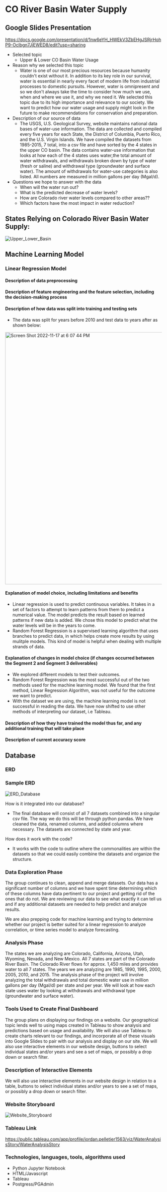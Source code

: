 # CO River Basin Water Supply

## Google Slides Presentation
https://docs.google.com/presentation/d/1nw6eYH_HWEkV3ZbEHgJSRjrHohP9-Oclbgn7JjEWED8/edit?usp=sharing

- Selected topic
  - Upper & Lower CO Basin Water Usage
- Reason why we selected this topic
  - Water is one of our most precious resources because humanity couldn't exist without it. In addition to its key role in our survival, water is essential in nearly every facet of modern life from industrial processes to domestic pursuits. However, water is omnipresent and so we don't always take the time to consider how much we use, when and where we use it, and why we need it. We selected this topic due to its high importance and relevance to our society. We want to predict how our water usage and supply might look in the future to make recommendations for conservation and preparation.
- Description of our source of data
  - The USGS, U.S. Geological Survey, website maintains national data bases of water-use information. The data are collected and compiled every five years for each State, the District of Columbia, Puerto Rico, and the U.S. Virgin Islands. We have compiled the datasets from 1985-2015, 7 total, into a csv file and have sorted by the 4 states in the upper CO basin. The data contains water-use information that looks at how each of the 4 states uses water,the total amount of water withdrawals, and withdrawals broken down by type of water (fresh or saline) and withdrawal type (groundwater and surface water). The amount of withdrawals for water-use categories is also listed. All numbers are measured in million gallons per day (Mgal/d). 
- Questions we hope to answer with the data
   -  When will the water run out? 
   -  What is the predicted decrease of water levels? 
   -  How are Colorado river water levels compared to other areas?? 
   -  Which factors have the most impact in water reduction?

## States Relying on Colorado River Basin Water Supply:

![Upper_Lower_Basin](https://user-images.githubusercontent.com/105175961/199853643-227281eb-0fda-4b28-a371-13f5b090a121.png)
  
## Machine Learning Model
### Linear Regression Model

#### Description of data preprocessing

#### Description of feature engineering and the feature selection, including the decision-making process

#### Description of how data was split into training and testing sets
- The data was split for years before 2010 and test data to years after as shown below:
<img width="808" alt="Screen Shot 2022-11-17 at 6 07 44 PM" src="https://user-images.githubusercontent.com/105477190/202593126-5a230b5a-fecb-450d-b759-7bebe53dab43.png">

#### Explanation of model choice, including limitations and benefits
- Linear regression is used to predict continuous variables. It takes in a set of factors to attempt to learn patterns from them to predict a numerical value. The model predicts the result based on learned patterns if new data is added. We chose this model to predict what the water levels will be in the years to come.
- Random Forest Regression is a supervised learning algorithm that uses branches to predict data, in which helps create more results by using mulitple models. This kind of model is helpful when dealing with multiple strands of data. 

#### Explanation of changes in model choice (if changes occurred between the Segment 2 and Segment 3 deliverables)
- We explored different models to test their outcomes. 
- Random Forest Regression was the most successful out of the two methods used for the machine learning model. We found that the first method, Linear Regression Algorithm, was not useful for the outcome we want to predict. 
- With the dataset we are using, the machine learning model is not successful in reading the data. We have now shifted to use other methods of interpreting our dataset, i.e Tableau.
#### Description of how they have trained the model thus far, and any additional training that will take place

#### Description of current accuracy score

## Database
### ERD
### Sample ERD
![ERD_Database](https://user-images.githubusercontent.com/105477190/199865016-7e40cd30-6bda-43b5-a750-424b16ff89d6.png)

How is it integrated into our database?
- The final database will consist of all 7 datasets combined into a singular csv file. The way we do this will be through python pandas. We have cleaned the data, renamed columns, and added columns where necessary. The datasets are connected by state and year.

How does it work with the code?
- It works with the code to outline where the commonalities are within the datasets so that we could easily combine the datasets and organize the structure.

### Data Exploration Phase

The group continues to clean, append and merge datasets. Our data has a significant number of columns and we have spent time determining which of these columns have data pertinent to our project and getting rid of the ones that do not. We are reviewing our data to see what exactly it can tell us and if any additional datasets are needed to help predict and analyze results. 

We are also prepping code for machine learning and trying to determine whether our project is better suited for a linear regression to analyze correlation, or time series model to analyze forecasting. 

### Analysis Phase

The states we are analyzing are Colorado, California, Arizona, Utah, Wyoming, Nevada, and New Mexico. All 7 states are part of the Colorado River Basin. The Colorado River flows for approx. 1,450 miles and provides water to all 7 states. The years we are analyzing are 1985, 1990, 1995, 2000, 2005, 2010, and 2015. The analysis phase of the project will involve analyzing the total withdrawals and total domestic water use in million gallons per day (Mgal/d) per state and per year. We will look at how each state uses water by looking at withdrawals and withdrawal type (groundwater and surface water). 

### Tools Used to Create Final Dashboard 

The group plans on displaying our findings on a website. Our geographical topic lends well to using maps created in Tableau to show analysis and predictions based on usage and availability. We will also use Tableau to create charts relevant to our findings, and incorporate all of these visuals into Google Slides to pair with our analysis and display on our site. We will also use interactive elements in our website design, buttons to select individual states and/or years and see a set of maps, or possibly a drop down or search filter. 

### Description of Interactive Elements

We will also use interactive elements in our website design in relation to a table, buttons to select individual states and/or years to see a set of maps, or possibly a drop down or search filter.

### Website Storyboard



![Website_Storyboard](https://user-images.githubusercontent.com/105175961/200971400-2180b535-68c0-4325-9d87-fb3a08bf20aa.png)




### Tableau Link
https://public.tableau.com/app/profile/jordan.pelletier1563/viz/WaterAnalysisStory/WaterAnalysisStory

### Technologies, languages, tools, algorithms used

- Python Jupyter Notebook
- HTML/Javascript
- Tableau
- Postgress/PGAdmin


